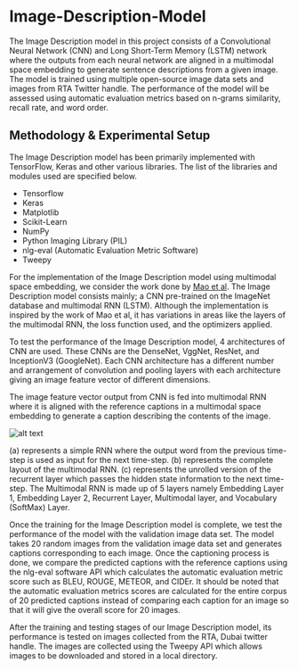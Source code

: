 # Image-Description-Model
The Image Description model in this project consists of a Convolutional Neural Network (CNN) and Long Short-Term Memory (LSTM) network where the outputs from each neural network are aligned in a multimodal space embedding to generate sentence descriptions from a given image. The model is trained using multiple open-source image data sets and images from RTA Twitter handle. The performance of the model will be assessed using automatic evaluation metrics based on n-grams similarity, recall rate, and word order.
## Methodology & Experimental Setup
  The Image Description model has been primarily implemented with TensorFlow, Keras and other various libraries. The list of the libraries and modules used are specified below.
  * Tensorflow
  * Keras
  * Matplotlib
  * Scikit-Learn
  * NumPy
  * Python Imaging Library (PIL)
  * nlg-eval (Automatic Evaluation Metric Software)
  * Tweepy
  
For the implementation of the Image Description model using multimodal space embedding, we consider the work done by [Mao et al](https://arxiv.org/pdf/1412.6632.pdf). The Image Description model consists mainly; a CNN pre-trained on the ImageNet database and multimodal RNN (LSTM). Although the implementation is inspired by the work of Mao et al, it has variations in areas like the layers of the multimodal RNN, the loss function used, and the optimizers applied.

To test the performance of the Image Description model, 4 architectures of CNN are used. These CNNs are the DenseNet, VggNet, ResNet, and InceptionV3 (GoogleNet). Each CNN architecture has a different number and arrangement of convolution and pooling layers with each architecture giving an image feature vector of different dimensions.

The image feature vector output from CNN is fed into multimodal RNN where it is aligned with the reference captions in a multimodal space embedding to generate a caption describing the contents of the image. 

![alt text](https://miro.medium.com/max/1034/0*_rsnLEdfV7vrAXHi.png)

(a) represents a simple RNN where the output word from the previous time-step is used as input for the next time-step. (b) represents the complete layout of the multimodal RNN. (c) represents the unrolled version of the recurrent layer which passes the hidden state information to the next time-step. The Multimodal RNN is made up of 5 layers namely Embedding Layer 1, Embedding Layer 2, Recurrent Layer, Multimodal layer, and Vocabulary (SoftMax) Layer. 

Once the training for the Image Description model is complete, we test the performance of the model with the validation image data set. The model takes 20 random images from the validation image data set and generates captions corresponding to each image. Once the captioning process is done, we compare the predicted captions with the reference captions using the nlg-eval software API which calculates the automatic evaluation metric score such as BLEU, ROUGE, METEOR, and CIDEr. It should be noted that the automatic evaluation metrics scores are calculated for the entire corpus of 20 predicted captions instead of comparing each caption for an image so that it will give the overall score for 20 images.

After the training and testing stages of our Image Description model, its performance is tested on images collected from the RTA, Dubai twitter handle. The images are collected using the Tweepy API which allows images to be downloaded and stored in a local directory.
